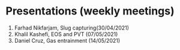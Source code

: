 # Presentations (weekly meetings)
1. Farhad Nikfarjam, Slug capturing(30/04/2021)
2. Khalil Kashefi, EOS and PVT (07/05/2021)
3. Daniel Cruz, Gas entrainment (14/05/2021)
